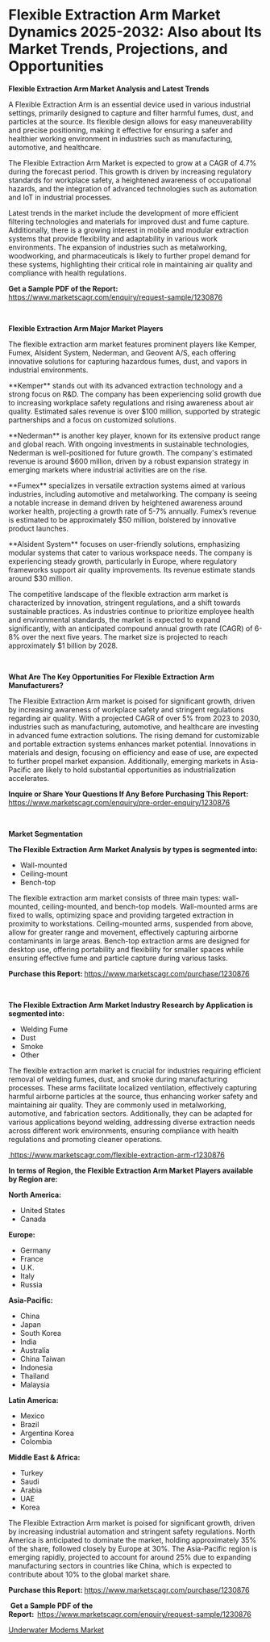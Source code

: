 <p><h1>Flexible Extraction Arm Market Dynamics 2025-2032: Also about Its Market Trends, Projections, and Opportunities</h1></p><p><strong>Flexible Extraction Arm Market Analysis and Latest Trends</strong></p>
<p><p>A Flexible Extraction Arm is an essential device used in various industrial settings, primarily designed to capture and filter harmful fumes, dust, and particles at the source. Its flexible design allows for easy maneuverability and precise positioning, making it effective for ensuring a safer and healthier working environment in industries such as manufacturing, automotive, and healthcare.</p><p>The Flexible Extraction Arm Market is expected to grow at a CAGR of 4.7% during the forecast period. This growth is driven by increasing regulatory standards for workplace safety, a heightened awareness of occupational hazards, and the integration of advanced technologies such as automation and IoT in industrial processes. </p><p>Latest trends in the market include the development of more efficient filtering technologies and materials for improved dust and fume capture. Additionally, there is a growing interest in mobile and modular extraction systems that provide flexibility and adaptability in various work environments. The expansion of industries such as metalworking, woodworking, and pharmaceuticals is likely to further propel demand for these systems, highlighting their critical role in maintaining air quality and compliance with health regulations.</p></p>
<p><strong>Get a Sample PDF of the Report:&nbsp;</strong> <a href="https://www.marketscagr.com/enquiry/request-sample/1230876?utm_campaign=1868&utm_medium=2&utm_source=Github&utm_content=ia&utm_term=18022025&utm_id=flexible-extraction-arm">https://www.marketscagr.com/enquiry/request-sample/1230876</a></p>
<p>&nbsp;</p>
<p><strong>Flexible Extraction Arm Major Market Players</strong></p>
<p><p>The flexible extraction arm market features prominent players like Kemper, Fumex, Alsident System, Nederman, and Geovent A/S, each offering innovative solutions for capturing hazardous fumes, dust, and vapors in industrial environments.</p><p>**Kemper** stands out with its advanced extraction technology and a strong focus on R&D. The company has been experiencing solid growth due to increasing workplace safety regulations and rising awareness about air quality. Estimated sales revenue is over $100 million, supported by strategic partnerships and a focus on customized solutions.</p><p>**Nederman** is another key player, known for its extensive product range and global reach. With ongoing investments in sustainable technologies, Nederman is well-positioned for future growth. The company's estimated revenue is around $600 million, driven by a robust expansion strategy in emerging markets where industrial activities are on the rise.</p><p>**Fumex** specializes in versatile extraction systems aimed at various industries, including automotive and metalworking. The company is seeing a notable increase in demand driven by heightened awareness around worker health, projecting a growth rate of 5-7% annually. Fumex’s revenue is estimated to be approximately $50 million, bolstered by innovative product launches.</p><p>**Alsident System** focuses on user-friendly solutions, emphasizing modular systems that cater to various workspace needs. The company is experiencing steady growth, particularly in Europe, where regulatory frameworks support air quality improvements. Its revenue estimate stands around $30 million.</p><p>The competitive landscape of the flexible extraction arm market is characterized by innovation, stringent regulations, and a shift towards sustainable practices. As industries continue to prioritize employee health and environmental standards, the market is expected to expand significantly, with an anticipated compound annual growth rate (CAGR) of 6-8% over the next five years. The market size is projected to reach approximately $1 billion by 2028.</p></p>
<p>&nbsp;</p>
<p><strong>What Are The Key Opportunities For Flexible Extraction Arm Manufacturers?</strong></p>
<p><p>The Flexible Extraction Arm market is poised for significant growth, driven by increasing awareness of workplace safety and stringent regulations regarding air quality. With a projected CAGR of over 5% from 2023 to 2030, industries such as manufacturing, automotive, and healthcare are investing in advanced fume extraction solutions. The rising demand for customizable and portable extraction systems enhances market potential. Innovations in materials and design, focusing on efficiency and ease of use, are expected to further propel market expansion. Additionally, emerging markets in Asia-Pacific are likely to hold substantial opportunities as industrialization accelerates.</p></p>
<p><strong>Inquire or Share Your Questions If Any Before Purchasing This Report:</strong> <a href="https://www.marketscagr.com/enquiry/pre-order-enquiry/1230876?utm_campaign=1868&utm_medium=2&utm_source=Github&utm_content=ia&utm_term=18022025&utm_id=flexible-extraction-arm">https://www.marketscagr.com/enquiry/pre-order-enquiry/1230876</a></p>
<p>&nbsp;</p>
<p><strong>Market Segmentation</strong></p>
<p><strong>The Flexible Extraction Arm Market Analysis by types is segmented into:</strong></p>
<p><ul><li>Wall-mounted</li><li>Ceiling-mount</li><li>Bench-top</li></ul></p>
<p><p>The flexible extraction arm market consists of three main types: wall-mounted, ceiling-mounted, and bench-top models. Wall-mounted arms are fixed to walls, optimizing space and providing targeted extraction in proximity to workstations. Ceiling-mounted arms, suspended from above, allow for greater range and movement, effectively capturing airborne contaminants in large areas. Bench-top extraction arms are designed for desktop use, offering portability and flexibility for smaller spaces while ensuring effective fume and particle capture during various tasks.</p></p>
<p><strong>Purchase this Report:&nbsp;</strong><a href="https://www.marketscagr.com/purchase/1230876?utm_campaign=1868&utm_medium=2&utm_source=Github&utm_content=ia&utm_term=18022025&utm_id=flexible-extraction-arm">https://www.marketscagr.com/purchase/1230876</a></p>
<p>&nbsp;</p>
<p><strong>The Flexible Extraction Arm Market Industry Research by Application is segmented into:</strong></p>
<p><ul><li>Welding Fume</li><li>Dust</li><li>Smoke</li><li>Other</li></ul></p>
<p><p>The flexible extraction arm market is crucial for industries requiring efficient removal of welding fumes, dust, and smoke during manufacturing processes. These arms facilitate localized ventilation, effectively capturing harmful airborne particles at the source, thus enhancing worker safety and maintaining air quality. They are commonly used in metalworking, automotive, and fabrication sectors. Additionally, they can be adapted for various applications beyond welding, addressing diverse extraction needs across different work environments, ensuring compliance with health regulations and promoting cleaner operations.</p></p>
<p><a href="https://www.marketscagr.com/flexible-extraction-arm-r1230876?utm_campaign=1868&utm_medium=2&utm_source=Github&utm_content=ia&utm_term=18022025&utm_id=flexible-extraction-arm">&nbsp;https://www.marketscagr.com/flexible-extraction-arm-r1230876</a></p>
<p><strong>In terms of Region, the Flexible Extraction Arm Market Players available by Region are:</strong></p>
<p>
    <p> <strong> North America: </strong>
        <ul>
            <li>United States</li>
            <li>Canada</li>
        </ul>
        </p> 
    <p> <strong> Europe: </strong>
        <ul>
            <li>Germany</li>
            <li>France</li>
            <li>U.K.</li>
            <li>Italy</li>
            <li>Russia</li>
        </ul>
        </p> 
    <p> <strong> Asia-Pacific: </strong>
        <ul>
            <li>China</li>
            <li>Japan</li>
            <li>South Korea</li>
            <li>India</li>
            <li>Australia</li>
            <li>China Taiwan</li>
            <li>Indonesia</li>
            <li>Thailand</li>
            <li>Malaysia</li>
        </ul>
        </p> 
    <p> <strong> Latin America: </strong>
        <ul>
            <li>Mexico</li>
            <li>Brazil</li>
            <li>Argentina Korea</li>
            <li>Colombia</li>
        </ul>
        </p> 
    <p> <strong> Middle East & Africa: </strong>
        <ul>
            <li>Turkey</li>
            <li>Saudi</li>
            <li>Arabia</li>
            <li>UAE</li>
            <li>Korea</li>
        </ul>
    </p>
    </p>
<p><p>The Flexible Extraction Arm market is poised for significant growth, driven by increasing industrial automation and stringent safety regulations. North America is anticipated to dominate the market, holding approximately 35% of the share, followed closely by Europe at 30%. The Asia-Pacific region is emerging rapidly, projected to account for around 25% due to expanding manufacturing sectors in countries like China, which is expected to contribute about 10% to the global market share.</p></p>
<p><strong>Purchase this Report: </strong><a href="https://www.marketscagr.com/purchase/1230876?utm_campaign=1868&utm_medium=2&utm_source=Github&utm_content=ia&utm_term=18022025&utm_id=flexible-extraction-arm">https://www.marketscagr.com/purchase/1230876</a></p>
<p>&nbsp;<strong>Get a Sample PDF of the Report:&nbsp;&nbsp;</strong><a href="https://www.marketscagr.com/enquiry/request-sample/1230876?utm_campaign=1868&utm_medium=2&utm_source=Github&utm_content=ia&utm_term=18022025&utm_id=flexible-extraction-arm">https://www.marketscagr.com/enquiry/request-sample/1230876</a></p>
<p><strong></strong></p>
<p><p><a href="https://github.com/Krish2023na/Market-Research-Report-List-7/blob/main/underwater-modems-market.md?utm_campaign=1868&utm_medium=2&utm_source=Github&utm_content=ia&utm_term=18022025&utm_id=flexible-extraction-arm">Underwater Modems Market</a></p></p>